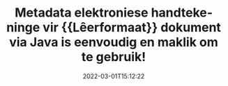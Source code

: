 ---
############################# Static ############################
layout: "auto-gen-signature"
date: 2022-03-01T15:12:22
draft: false
operation: Sign
signaturetype: Metadata
fileformat: Odp
productName: Java
lang: af
productCode: java
otherformats: pdf doc docx docm dot dotm dotx odt ott rtf xls xlsx xlsm xlsb csv ods ots xltx xltm ppt pptx pps ppsx odp otp potx potm pptm ppsm png jpg bmp gif tiff svg webp wmf
breadcrumb: Put Metadata signature on Odp for Java

############################# Head ############################
head_title: "Voeg metadata elektroniese handtekeninge by {{Lêerformaat}} dokumente via Java"
head_description: "Gebruik Metadata as versteekte elektroniese handtekeninge binne jou Odp dokumente deur 'n paar reëls van Java kode te gebruik. Gebruik die GroupDocs Document Signature API om jou besigheidsdokumente en -lêers met Metadata-inligting te e-teken."

############################# Header ############################
title: "Metadata elektroniese handtekeninge vir {{Lêerformaat}} dokument via Java is eenvoudig en maklik om te gebruik!"
description: "eTeken jou {{Lêerformaat}} dokumente en kontrakte met versteekte Metadata-inskrywings. Genereer metadata vir PDF's, MS Word-dokumente, MS Excel-werkboeke, MS PowerPoint-aanbiedings en verskeie beeldformate sonder probleme en ekstra kodering."
bg_image: "https://cms.admin.containerize.com/templates/aspose/App_Themes/V3/images/bg/header1.png"
bg_overlay: false
button:
    enable: true

############################# SubMenu ############################
submenu:
    enable: true

    left:
        img_alt: "GroupDocs.Signature for Java"
        image: "https://cms.admin.containerize.com/templates/groupdocs/images/product-logos/90x90-noborder/groupdocs-signature-java.png"
        product: "GroupDocs.Signature"
        platform: "Java"



############################# About ############################
about:
    enable: true
    title: "Meer oor GroupDocs.Signature for Java Metadata-handtekeninge-API"
    content: |
        [GroupDocs.Signature for Java](https://products.groupdocs.com/signature/java/) is 'n gewilde API vir die e-ondertekening van digitale dokumente. Handtekeninge soos tekste, beelde, digitale sertifikate, strepieskodes, QR-kodes, seëls of metadata is beskikbaar. Handtekeninge kan op PDF's, MS Word-dokumente, MS Excel-werkboeke, MS PowerPoint-aanbiedings, Adobe Photoshop-lêers en verskeie beeldformate geplaas word. Kliënte kan hul dokument onderteken en e-handtekeninge wat op daardie dokumente geplaas is, bywerk, deursoek, verifieer, uitvee of voorbeskou. Boonop word baie vermoëns vir handtekeningaanpassing verskaf.
    

############################# Steps ############################
steps:
    enable: true
    title_left: "Stappe om {{Lêerformaat}} met Metadata in Java te onderteken"
    content_left: |
        [GroupDocs.Signature for Java](https://products.groupdocs.com/signature/java/) bied die vermoë om {{Lêerformaat}} dokumente met Metadata handtekeninge vinnig en maklik te onderteken.
        
        * Skep 'n instansie van Signature-klas wat Odp-lêer verskaf wat veronderstel is om te onderteken as pad of geheuestroom
        * Instansieer SignOptions-klas en stel alle verlangde data in.
        * Roep die Signature.Sign()-metode deur die uitvoer Odp-lêer of geheuestroom deur te gee

    title_right: " Stelselvereistes"
    content_right: |
        GroupDocs.Signature for Java word op alle groot platforms en bedryfstelsels ondersteun. Voordat u die kode hieronder uitvoer, maak asseblief seker dat u die volgende voorvereistes op u stelsel geïnstalleer het.

        * Bedryfstelsels: Microsoft Windows, Linux, MacOS
        * Ontwikkelingsomgewings: NetBeans, Intellij IDEA, Eclipse, etc.
        * Java runtime: J2SE 6.0 and above
        * Kry die nuutste GroupDocs.Signature for Java van [Maven](https://repository.groupdocs.com/webapp/#/artifacts/browse/tree/General/repo/com/groupdocs/groupdocs-signature)
         
    code: |
        ```java    
                
        // Set up input Odp file
        String filePath = "input.odp";
        // Set up output file
        String outputFilePath = "output.odp";

        // Instantiate Signature for input file
        Signature signature = new Signature(filePath);

        // instantiate metadata signing options
        MetadataSignOptions options = new MetadataSignOptions();

        // setup Author property
        PresentationMetadataSignature mdSign_Author = new PresentationMetadataSignature("Author", "Mr.Scherlock Holmes");// String value
        options.getSignatures().add(mdSign_Author);
        // setup document data
        PresentationMetadataSignature mdSign_DocData = new PresentationMetadataSignature("CreatedOn", new Date());// Datetime value
        options.getSignatures().add(mdSign_DocData);
        // setup document id
        PresentationMetadataSignature mdSign_DocId = new PresentationMetadataSignature("DocumentId", 123456);// Integer value
        options.getSignatures().add(mdSign_DocId);

        // sign Odp document
        SignResult result = signature.sign(outputFilePath, options);

        ```

############################# Demos ############################
demos:
    enable: true
    title: "Teken {{Lêerformaat}} dokumente met Metadata Regstreekse Demo"
    content: |
       Teken nou die Odp-lêer met verskeie handtekeninge deur die [GroupDocs.Signature App](https://products.groupdocs.app/signature/family) webwerf te besoek. Gratis aanlyn demo wag vir jou.          

############################# More Formats ############################
more_formats:
    enable: true
    title: "Ander ondersteunde Metadata handtekeninge vir Java"
    content: |
        "Jy kan ook {{Lêerformaat}} met ander handtekeningtipes onderteken. Sien asseblief die lys hieronder."
    format: 
       
       
back_to_top:
    enable: true
---
